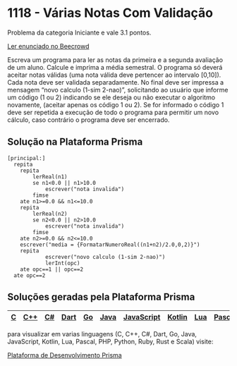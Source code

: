 # 1118 - Várias Notas Com Validação

Problema da categoria Iniciante e vale 3.1 pontos.

[Ler enunciado no Beecrowd](https://www.beecrowd.com.br/judge/en/problems/view/1118)


Escreva um programa para ler as notas da primeira e a segunda avaliação de um aluno. Calcule e imprima a média semestral.
O programa só deverá aceitar notas válidas (uma nota válida deve pertencer ao intervalo [0,10]). Cada nota deve ser validada separadamente.
No final deve ser impressa a mensagem “novo calculo (1-sim 2-nao)”, solicitando ao usuário que informe um código (1 ou 2) indicando se ele deseja ou não executar o algoritmo novamente, (aceitar apenas os código 1 ou 2). Se for informado o código 1 deve ser repetida a execução de todo o programa para permitir um novo cálculo, caso contrário o programa deve ser encerrado.

## Solução na Plataforma Prisma
``` 
[principal:]
  repita
	repita
   		lerReal(n1)
   		se n1<0.0 || n1>10.0
   			escrever("nota invalida")
   		fimse
   	ate n1>=0.0 && n1<=10.0
	repita
   		lerReal(n2)
   		se n2<0.0 || n2>10.0
   			escrever("nota invalida")
   		fimse
   	ate n2>=0.0 && n2<=10.0
 	escrever("media = {FormatarNumeroReal((n1+n2)/2.0,0,2)}")
   	repita
    		escrever("novo calculo (1-sim 2-nao)")
       		lerInt(opc)	 
   	ate opc==1 || opc==2
  ate opc==2
```

## Soluções geradas pela Plataforma Prisma

|[C](https://www.prisma.dev.br/tela-demo-transpilado.html?idDemo=1118&Categoria=Iniciante&idTarget=1)|[C++](https://www.prisma.dev.br/tela-demo-transpilado.html?idDemo=1118&Categoria=Iniciante&idTarget=2)|[C#](https://www.prisma.dev.br/tela-demo-transpilado.html?idDemo=1118&Categoria=Iniciante&idTarget=3)|[Dart](https://www.prisma.dev.br/tela-demo-transpilado.html?idDemo=1118&Categoria=Iniciante&idTarget=4)|[Go](https://www.prisma.dev.br/tela-demo-transpilado.html?idDemo=1118&Categoria=Iniciante&idTarget=5)|[Java](https://www.prisma.dev.br/tela-demo-transpilado.html?idDemo=1118&Categoria=Iniciante&idTarget=6)|[JavaScript](https://www.prisma.dev.br/tela-demo-transpilado.html?idDemo=1118&Categoria=Iniciante&idTarget=7)|[Kotlin](https://www.prisma.dev.br/tela-demo-transpilado.html?idDemo=1118&Categoria=Iniciante&idTarget=8)|[Lua](https://www.prisma.dev.br/tela-demo-transpilado.html?idDemo=1118&Categoria=Iniciante&idTarget=9)|[Pascal](https://www.prisma.dev.br/tela-demo-transpilado.html?idDemo=1118&Categoria=Iniciante&idTarget=10)|[PHP](https://www.prisma.dev.br/tela-demo-transpilado.html?idDemo=1118&Categoria=Iniciante&idTarget=11)|[Python](https://www.prisma.dev.br/tela-demo-transpilado.html?idDemo=1118&Categoria=Iniciante&idTarget=12)|[Ruby](https://www.prisma.dev.br/tela-demo-transpilado.html?idDemo=1118&Categoria=Iniciante&idTarget=13)|[Rust](https://www.prisma.dev.br/tela-demo-transpilado.html?idDemo=1118&Categoria=Iniciante&idTarget=14)|[Scala](https://www.prisma.dev.br/tela-demo-transpilado.html?idDemo=1118&Categoria=Iniciante&idTarget=15)|
 --- | --- | --- | --- | --- | --- | --- | --- | --- | --- | --- | --- | --- | --- | --- |

para visualizar em varias linguagens (C, C++, C#, Dart, Go, Java, JavaScript, Kotlin, Lua, Pascal, PHP, Python, Ruby, Rust e Scala) visite:

[Plataforma de Desenvolvimento Prisma](https://www.prisma.dev.br/tela-demo.html?idDemo=1118&Categoria=Iniciante)
